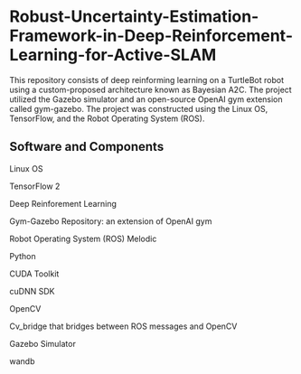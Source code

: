 # Robust-Uncertainty-Estimation-Framework-in-Deep-Reinforcement-Learning-for-Active-SLAM
This repository consists of deep reinforming learning on a TurtleBot robot using a custom-proposed architecture known as Bayesian A2C. The project utilized the Gazebo simulator and an open-source OpenAI gym extension called gym-gazebo. The project was constructed using the Linux OS, TensorFlow, and the Robot Operating System (ROS).





## Software and Components
Linux OS

TensorFlow 2

Deep Reinforement Learning

Gym-Gazebo Repository: an extension of OpenAI gym 

Robot Operating System (ROS) Melodic

Python

CUDA Toolkit

cuDNN SDK

OpenCV

Cv_bridge that bridges between ROS messages and OpenCV

Gazebo Simulator

wandb


